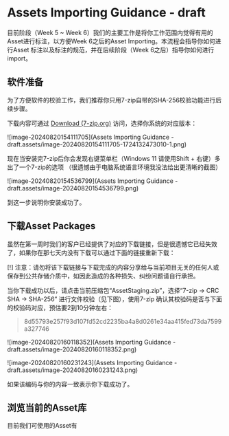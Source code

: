 # Assets Importing Guidance - draft

目前阶段（Week 5 ~ Week 6）我们的主要工作是将你工作范围内觉得有用的Asset进行标注，以方便Week 6之后的Asset Importing。本流程会指导你如何进行Asset 标注以及标注的规范，并在后续阶段（Week 6之后）指导你如何进行import。



## 软件准备

为了方便软件的校验工作，我们推荐你只用7-zip自带的SHA-256校验功能进行后续步骤。

下载内容可通过 [Download (7-zip.org)](https://7-zip.org/download.html) 访问，选择你系统的对应版本：

![image-20240820154111705](Assets Importing Guidance - draft.assets/image-20240820154111705-1724132473010-1.png)

现在当安装完7-zip后你会发现右键菜单栏（Windows 11 请使用Shift + 右键）多出了一个7-zip的选项 （很遗憾由于电脑系统语言环境我没法给出更清晰的截图）

![image-20240820154536799](Assets Importing Guidance - draft.assets/image-20240820154536799.png)

到这一步说明你安装成功了。







## 下载Asset Packages

虽然在第一周时我们的客户已经提供了对应的下载链接，但是很遗憾它已经失效了，如果你在那七天内没有下载可以通过下面的链接重新下载：



[!] 注意：请勿将该下载链接与下载完成的内容分享给与当前项目无关的任何人或保存到公共存储介质中，如因此造成的各种损失、纠纷问题请自行承担。



当你下载成功以后，请点击当前压缩包“AssetStaging.zip”，选择“7-zip -> CRC SHA -> SHA-256” 进行文件校验（见下图），使用7-zip 确认其校验码是否与下面的校验码对应，预估要2到10分钟左右：

>   8d55793e257f93d107fd52cd2235ba4a8d0261e34aa415fed73da7599a327746

![image-20240820160118352](Assets Importing Guidance - draft.assets/image-20240820160118352.png)

![image-20240820160231243](Assets Importing Guidance - draft.assets/image-20240820160231243.png)

如果该编码与你的内容一致表示你下载成功了。



## 浏览当前的Asset库

目前我们可使用的Asset有
